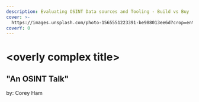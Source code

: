 ```yaml
---
description: Evaluating OSINT Data sources and Tooling - Build vs Buy
cover: >-
  https://images.unsplash.com/photo-1565551223391-be988013ee6d?crop=entropy&cs=tinysrgb&fm=jpg&ixid=MnwxOTcwMjR8MHwxfHNlYXJjaHwzfHxicm9rZW58ZW58MHx8fHwxNjY1NjM2Mzc5&ixlib=rb-1.2.1&q=80
coverY: 0
---
```


# \<overly complex title>

## "An OSINT Talk"

by: Corey Ham

